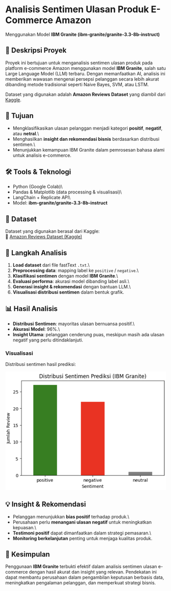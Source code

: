 # Analisis Sentimen Ulasan Produk E-Commerce Amazon

Menggunakan Model **IBM Granite (ibm-granite/granite-3.3-8b-instruct)**

## 📌 Deskripsi Proyek

Proyek ini bertujuan untuk menganalisis sentimen ulasan produk pada
platform e-commerce Amazon menggunakan model **IBM Granite**, salah satu
Large Language Model (LLM) terbaru. Dengan memanfaatkan AI, analisis ini
memberikan wawasan mengenai persepsi pelanggan secara lebih akurat
dibanding metode tradisional seperti Naive Bayes, SVM, atau LSTM.

Dataset yang digunakan adalah **Amazon Reviews Dataset** yang diambil
dari
[Kaggle](https://www.kaggle.com/datasets/bittlingmayer/amazonreviews).

## 🎯 Tujuan

-   Mengklasifikasikan ulasan pelanggan menjadi kategori **positif**,
    **negatif**, atau **netral**.\
-   Menghasilkan **insight dan rekomendasi bisnis** berdasarkan
    distribusi sentimen.\
-   Menunjukkan kemampuan IBM Granite dalam pemrosesan bahasa alami
    untuk analisis e-commerce.

## 🛠️ Tools & Teknologi

-   Python (Google Colab)\
-   Pandas & Matplotlib (data processing & visualisasi)\
-   LangChain + Replicate API\
-   Model: **ibm-granite/granite-3.3-8b-instruct**

## 📂 Dataset

Dataset yang digunakan berasal dari Kaggle:\
🔗 [Amazon Reviews Dataset
(Kaggle)](https://www.kaggle.com/datasets/bittlingmayer/amazonreviews)

## 🚀 Langkah Analisis

1.  **Load dataset** dari file fastText `.txt`.\
2.  **Preprocessing data**: mapping label ke `positive` / `negative`.\
3.  **Klasifikasi sentimen** dengan model **IBM Granite**.\
4.  **Evaluasi performa**: akurasi model dibanding label asli.\
5.  **Generasi insight & rekomendasi** dengan bantuan LLM.\
6.  **Visualisasi distribusi sentimen** dalam bentuk grafik.

## 📊 Hasil Analisis

-   **Distribusi Sentimen**: mayoritas ulasan bernuansa positif.\
-   **Akurasi Model**: 96%.\
-   **Insight Utama**: pelanggan cenderung puas, meskipun masih ada
    ulasan negatif yang perlu ditindaklanjuti.

### Visualisasi

Distribusi sentimen hasil prediksi:

![sentiment-distribution](sentiment_distribution.png)

## 💡 Insight & Rekomendasi

-   Pelanggan menunjukkan **bias positif** terhadap produk.\
-   Perusahaan perlu **menangani ulasan negatif** untuk meningkatkan
    kepuasan.\
-   **Testimoni positif** dapat dimanfaatkan dalam strategi pemasaran.\
-   **Monitoring berkelanjutan** penting untuk menjaga kualitas produk.

## 📌 Kesimpulan

Penggunaan **IBM Granite** terbukti efektif dalam analisis sentimen
ulasan e-commerce dengan hasil akurat dan insight yang relevan.
Pendekatan ini dapat membantu perusahaan dalam pengambilan keputusan
berbasis data, meningkatkan pengalaman pelanggan, dan memperkuat
strategi bisnis.
